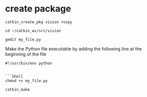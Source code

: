 # create package

```Shell
catkin_create_pkg vision rospy
```

```Shell
cd ~/catkin_ws/src/vision
```

```Shell
gedit my_file.py
```

Make the Python file executable by adding the following line at the beginning of the file

````Shell
#!/usr/bin/env python


```Shell
chmod +x my_file.py
````

```Shell
catkin_make

```
